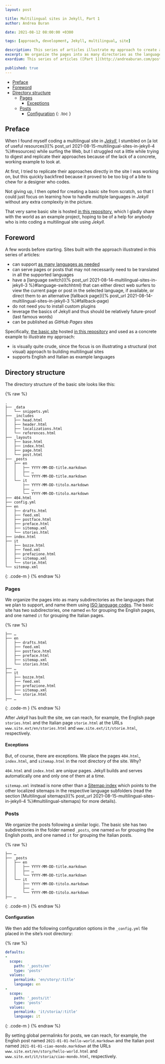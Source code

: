 ```yaml
---
layout: post

title: Multilingual sites in Jekyll, Part 1
author: Andrea Buran

date: 2021-08-12 08:00:00 +0300

tags: [approach, development, Jekyll, multilingual, site]

description: This series of articles illustrate my approach to create a multilingual site in Jekyll.
excerpt: We organize the pages into as many directories as the languages that we plan to support, and name them using ISO language codes.
exordium: This series of articles ([Part 1](http://andreaburan.com/post/multilingual-sites-in-jekyll.html), [Part 2](http://andreaburan.com/post/multilingual-sites-in-jekyll-2.html), [Part 3](http://andreaburan.com/post/multilingual-sites-in-jekyll-3.html), [Part 4](http://andreaburan.com/post/multilingual-sites-in-jekyll-4.html)) and this [basic *GitHub Pages* site](https://ranbureand.github.io/multilingual-experiment/) illustrate my approach to create a multilingual site in *[Jekyll](https://jekyllrb.com/ "Jekyll")*.

published: true
---
```


+ [Preface](#preface)
+ [Foreword](#foreword)
+ [Directory structure](#directory-structure)
  + [Pages](#pages)
    + [Exceptions](#exceptions)
  + [Posts](#posts)
    + [Configuration](#configuration)
{: .toc }

## Preface

When I found myself coding a multilingual site in *[Jekyll](https://jekyllrb.com/ "Jekyll")*, I stumbled on [a lot of useful resources]({% post_url 2021-08-15-multilingual-sites-in-jekyll-4 %}#resources) while surfing the Web, but I struggled not a little while trying to digest and replicate their approaches because of the lack of a concrete, working example to look at.

At first, I tried to replicate their approaches directly in the site I was working on, but this quickly backfired because it proved to be too big of a bite to chew for a designer who codes.

Not giving up, I then opted for creating a basic site from scratch, so that I could just focus on learning how to handle multiple languages in *Jekyll* without any extra complexity in the picture.

That very same basic site is hosted [in this repository](https://github.com/ranbureand/multilingual-experiment/), which I gladly share with the world as an example project, hoping to be of a help for anybody who is into coding a multilingual site using *Jekyll*.

## Foreword

A few words before starting. Sites built with the approach illustrated in this series of articles:

+ can support [as many languages as needed](#directory-structure)
+ can serve pages or posts that may not necessarily need to be translated in all the supported languages
+ have a [language switch]({% post_url 2021-08-14-multilingual-sites-in-jekyll-3 %}#language-switchhtml) that can either direct web surfers to view the current page or post in the selected language, if available, or direct them to an alternative [fallback page]({% post_url 2021-08-14-multilingual-sites-in-jekyll-3 %}#fallback-page)
+ do not need you to install custom plugins
+ leverage the basics of Jekyll and thus should be relatively future-proof (last famous words)
+ can be published as *GitHub Pages* sites

Specifically, [the basic site](https://ranbureand.github.io/multilingual-experiment/) hosted [in this repository](https://github.com/ranbureand/multilingual-experiment) and used as a concrete example to illustrate my approach:

+ is visually quite crude, since the focus is on illustrating a structural (not visual) approach to building multilingual sites
+ supports English and Italian as example languages

## Directory structure

The directory structure of the basic site looks like this:

{% raw %}
```
.
├── _data
│   └── snippets.yml
├── _includes
│   ├── head.html
│   ├── header.html
│   ├── localizations.html
│   └── references.html
├── _layouts
│   ├── base.html
│   ├── index.html
│   ├── page.html
│   └── post.html
├── _posts
│   ├── en
│   │   ├── YYYY-MM-DD-title.markdown
│   │   ├── …
│   │   └── YYYY-MM-DD-title.markdown
│   └── it
│       ├── YYYY-MM-DD-titolo.markdown
│       ├── …
│       └── YYYY-MM-DD-titolo.markdown
├── 404.html
├── config.yml
├── en
│   ├── drafts.html
│   ├── feed.xml
│   ├── postface.html
│   ├── preface.html
│   ├── sitemap.xml
│   └── stories.html
├── index.html
├── it
│   ├── bozze.html
│   ├── feed.xml
│   ├── prefazione.html
│   ├── sitemap.xml
│   └── storie.html
└── sitemap.xml
```
{: .code-m }
{% endraw %}

### Pages

We organize the pages into as many subdirectories as the languages that we plan to support, and name them using [ISO language codes](https://www.w3schools.com/tags/ref_language_codes.asp "HTML Language Code Reference in W3Schools"). The basic site has two subdirectories, one named `en` for grouping the English pages, and one named `it` for grouping the Italian pages.

{% raw %}
```
├── …
├── en
│   ├── drafts.html
│   ├── feed.xml
│   ├── postface.html
│   ├── preface.html
│   ├── sitemap.xml
│   └── stories.html
├── …
├── it
│   ├── bozze.html
│   ├── feed.xml
│   ├── prefazione.html
│   ├── sitemap.xml
│   └── storie.html
├── …
```
{: .code-m }
{% endraw %}

After *Jekyll* has built the site, we can reach, for example, the English page `stories.html` and the Italian page `storie.html` at the URLs `www.site.ext/en/stories.html` and `www.site.ext/it/storie.html`, respectively.

#### Exceptions

But, of course, there are exceptions. We place the pages `404.html`, `index.html`, and `sitemap.html` in the root directory of the site. Why?

`404.html` and `index.html` are *unique* pages. Jekyll builds and serves automatically one and only one of them at a time.

`sitemap.xml` instead is none other than a [Sitemap index](https://www.sitemaps.org/protocol.html#index "Sitemaps XML Format, Sitemap index") which points to the other localized sitemaps in the respective language subfolders (read the section [Multilingual sitemaps]({% post_url 2021-08-15-multilingual-sites-in-jekyll-4 %}#multilingual-sitemaps) for more details).

### Posts

We organize the posts following a similar logic. The basic site has two subdirectories in the folder named `_posts`, one named `en` for grouping the English posts, and one named `it` for grouping the Italian posts.

{% raw %}
```
├── …
├── _posts
│   ├── en
│   │   ├── YYYY-MM-DD-title.markdown
│   │   ├── …
│   │   └── YYYY-MM-DD-title.markdown
│   └── it
│       ├── YYYY-MM-DD-titolo.markdown
│       ├── …
│       └── YYYY-MM-DD-titolo.markdown
├── …
```
{: .code-m }
{% endraw %}

#### Configuration

We then add the following configuration options in the `_config.yml` file placed in the site’s root directory:

{% raw %}
``` yaml
defaults:
-
  scope:
    path: '_posts/en'
    type: 'posts'
  values:
    permalink: 'en/story/:title'
    language: en
-
  scope:
    path: '_posts/it'
    type: 'posts'
  values:
    permalink: 'it/storia/:title'
    language: it
```
{: .code-m }
{% endraw %}

By setting global permalinks for posts, we can reach, for example, the English post named `2021-01-01-hello-world.markdown` and the Italian post named `2021-01-01-ciao-mondo.markdown` at the URLs `www.site.ext/en/story/hello-world.html` and `www.site.ext/it/storia/ciao-mondo.html`, respectively.
